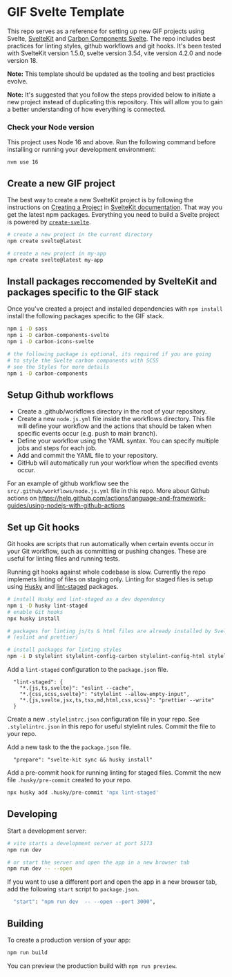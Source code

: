 # GIF Svelte Template

This repo serves as a reference for setting up new GIF projects using Svelte, [SvelteKit](https://kit.svelte.dev/) and [Carbon Components Svelte](https://carbon-components-svelte.onrender.com/). The repo includes best practices for linting styles, github workflows and git hooks. It's been tested with SvelteKit version 1.5.0, svelte version 3.54, vite version 4.2.0 and node version 18.

**Note:** This template should be updated as the tooling and best practicies evolve.

**Note:** It's suggested that you follow the steps provided below to initiate a new project instead of duplicating this repository. This will allow you to gain a better understanding of how everything is connected.

### Check your Node version

This project uses Node 16 and above. Run the following command before installing or running your development environment:

```
nvm use 16
```

## Create a new GIF project

The best way to create a new SvelteKit project is by following the instructions on [Creating a Project](https://kit.svelte.dev/docs/creating-a-project) in [SvelteKit documentation](https://kit.svelte.dev/docs/introduction). That way you get the latest npm packages. Everything you need to build a Svelte project is powered by [`create-svelte`](https://github.com/sveltejs/kit/tree/master/packages/create-svelte).

```bash
# create a new project in the current directory
npm create svelte@latest

# create a new project in my-app
npm create svelte@latest my-app
```

## Install packages reccomended by SvelteKit and packages specific to the GIF stack

Once you've created a project and installed dependencies with `npm install` install the following packages specific to the GIF stack.

```bash
npm i -D sass
npm i -D carbon-components-svelte
npm i -D carbon-icons-svelte

# the following package is optional, its required if you are going
# to style the Svelte carbon components with SCSS
# see the Styles for more details
npm i -D carbon-components

```

## Setup Github workflows

- Create a .github/workflows directory in the root of your repository.
- Create a new `node.js.yml` file inside the workflows directory. This file will define your workflow and the actions that should be taken when specific events occur (e.g. push to main branch).
- Define your workflow using the YAML syntax. You can specify multiple jobs and steps for each job.
- Add and commit the YAML file to your repository.
- GitHub will automatically run your workflow when the specified events occur.

For an example of github workflow see the `src/.github/workflows/node.js.yml` file in this repo. More about Github actions on https://help.github.com/actions/language-and-framework-guides/using-nodejs-with-github-actions

## Set up Git hooks

Git hooks are scripts that run automatically when certain events occur in your Git workflow, such as committing or pushing changes. These are useful for linting files and running tests.

Running git hooks against whole codebase is slow. Currently the repo implemets linting of files on staging only. Linting for staged files is setup using [Husky](https://typicode.github.io/husky/#/) and [lint-staged](https://github.com/okonet/lint-staged) packages.

```bash
# install Husky and lint-staged as a dev dependency
npm i -D husky lint-staged
# enable Git hooks
npx husky install

# packages for linting js/ts & html files are already installed by SvelteKit
# (eslint and prettier)

# install packages for linting styles
npm -i D stylelint stylelint-config-carbon stylelint-config-html stylelint-config-prettier-scss

```

Add a `lint-staged` configuration to the `package.json` file.

```
  "lint-staged": {
    "*.{js,ts,svelte}": "eslint --cache",
    "*.{css,scss,svelte}": "stylelint --allow-empty-input",
    "*.{js,svelte,jsx,ts,tsx,md,html,css,scss}": "prettier --write"
  }
```

Create a new `.stylelintrc.json` configuration file in your repo. See `.stylelintrc.json` in this repo for useful stylelint rules. Commit the file to your repo.

Add a new task to the the `package.json` file.

```
  "prepare": "svelte-kit sync && husky install"
```

Add a pre-commit hook for running linting for staged files. Commit the new file `.husky/pre-commit` created to your repo.

```bash
npx husky add .husky/pre-commit 'npx lint-staged'
```

## Developing

Start a development server:

```bash
# vite starts a development server at port 5173
npm run dev

# or start the server and open the app in a new browser tab
npm run dev -- --open
```

If you want to use a different port and open the app in a new browser tab, add the following `start` script to `package.json`.

```bash
  "start": "npm run dev  -- --open --port 3000",
```

## Building

To create a production version of your app:

```bash
npm run build
```

You can preview the production build with `npm run preview`.
